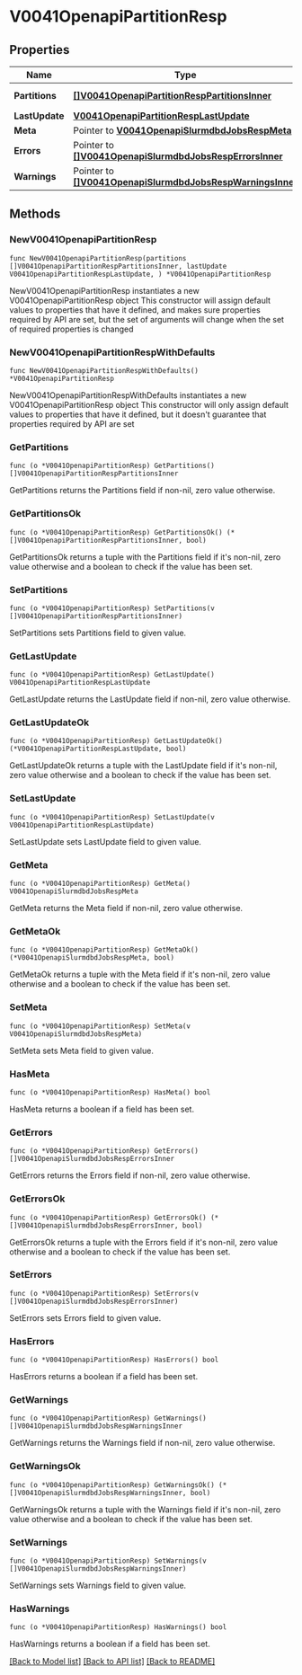# V0041OpenapiPartitionResp

## Properties

Name | Type | Description | Notes
------------ | ------------- | ------------- | -------------
**Partitions** | [**[]V0041OpenapiPartitionRespPartitionsInner**](V0041OpenapiPartitionRespPartitionsInner.md) | list of partitions | 
**LastUpdate** | [**V0041OpenapiPartitionRespLastUpdate**](V0041OpenapiPartitionRespLastUpdate.md) |  | 
**Meta** | Pointer to [**V0041OpenapiSlurmdbdJobsRespMeta**](V0041OpenapiSlurmdbdJobsRespMeta.md) |  | [optional] 
**Errors** | Pointer to [**[]V0041OpenapiSlurmdbdJobsRespErrorsInner**](V0041OpenapiSlurmdbdJobsRespErrorsInner.md) | Query errors | [optional] 
**Warnings** | Pointer to [**[]V0041OpenapiSlurmdbdJobsRespWarningsInner**](V0041OpenapiSlurmdbdJobsRespWarningsInner.md) | Query warnings | [optional] 

## Methods

### NewV0041OpenapiPartitionResp

`func NewV0041OpenapiPartitionResp(partitions []V0041OpenapiPartitionRespPartitionsInner, lastUpdate V0041OpenapiPartitionRespLastUpdate, ) *V0041OpenapiPartitionResp`

NewV0041OpenapiPartitionResp instantiates a new V0041OpenapiPartitionResp object
This constructor will assign default values to properties that have it defined,
and makes sure properties required by API are set, but the set of arguments
will change when the set of required properties is changed

### NewV0041OpenapiPartitionRespWithDefaults

`func NewV0041OpenapiPartitionRespWithDefaults() *V0041OpenapiPartitionResp`

NewV0041OpenapiPartitionRespWithDefaults instantiates a new V0041OpenapiPartitionResp object
This constructor will only assign default values to properties that have it defined,
but it doesn't guarantee that properties required by API are set

### GetPartitions

`func (o *V0041OpenapiPartitionResp) GetPartitions() []V0041OpenapiPartitionRespPartitionsInner`

GetPartitions returns the Partitions field if non-nil, zero value otherwise.

### GetPartitionsOk

`func (o *V0041OpenapiPartitionResp) GetPartitionsOk() (*[]V0041OpenapiPartitionRespPartitionsInner, bool)`

GetPartitionsOk returns a tuple with the Partitions field if it's non-nil, zero value otherwise
and a boolean to check if the value has been set.

### SetPartitions

`func (o *V0041OpenapiPartitionResp) SetPartitions(v []V0041OpenapiPartitionRespPartitionsInner)`

SetPartitions sets Partitions field to given value.


### GetLastUpdate

`func (o *V0041OpenapiPartitionResp) GetLastUpdate() V0041OpenapiPartitionRespLastUpdate`

GetLastUpdate returns the LastUpdate field if non-nil, zero value otherwise.

### GetLastUpdateOk

`func (o *V0041OpenapiPartitionResp) GetLastUpdateOk() (*V0041OpenapiPartitionRespLastUpdate, bool)`

GetLastUpdateOk returns a tuple with the LastUpdate field if it's non-nil, zero value otherwise
and a boolean to check if the value has been set.

### SetLastUpdate

`func (o *V0041OpenapiPartitionResp) SetLastUpdate(v V0041OpenapiPartitionRespLastUpdate)`

SetLastUpdate sets LastUpdate field to given value.


### GetMeta

`func (o *V0041OpenapiPartitionResp) GetMeta() V0041OpenapiSlurmdbdJobsRespMeta`

GetMeta returns the Meta field if non-nil, zero value otherwise.

### GetMetaOk

`func (o *V0041OpenapiPartitionResp) GetMetaOk() (*V0041OpenapiSlurmdbdJobsRespMeta, bool)`

GetMetaOk returns a tuple with the Meta field if it's non-nil, zero value otherwise
and a boolean to check if the value has been set.

### SetMeta

`func (o *V0041OpenapiPartitionResp) SetMeta(v V0041OpenapiSlurmdbdJobsRespMeta)`

SetMeta sets Meta field to given value.

### HasMeta

`func (o *V0041OpenapiPartitionResp) HasMeta() bool`

HasMeta returns a boolean if a field has been set.

### GetErrors

`func (o *V0041OpenapiPartitionResp) GetErrors() []V0041OpenapiSlurmdbdJobsRespErrorsInner`

GetErrors returns the Errors field if non-nil, zero value otherwise.

### GetErrorsOk

`func (o *V0041OpenapiPartitionResp) GetErrorsOk() (*[]V0041OpenapiSlurmdbdJobsRespErrorsInner, bool)`

GetErrorsOk returns a tuple with the Errors field if it's non-nil, zero value otherwise
and a boolean to check if the value has been set.

### SetErrors

`func (o *V0041OpenapiPartitionResp) SetErrors(v []V0041OpenapiSlurmdbdJobsRespErrorsInner)`

SetErrors sets Errors field to given value.

### HasErrors

`func (o *V0041OpenapiPartitionResp) HasErrors() bool`

HasErrors returns a boolean if a field has been set.

### GetWarnings

`func (o *V0041OpenapiPartitionResp) GetWarnings() []V0041OpenapiSlurmdbdJobsRespWarningsInner`

GetWarnings returns the Warnings field if non-nil, zero value otherwise.

### GetWarningsOk

`func (o *V0041OpenapiPartitionResp) GetWarningsOk() (*[]V0041OpenapiSlurmdbdJobsRespWarningsInner, bool)`

GetWarningsOk returns a tuple with the Warnings field if it's non-nil, zero value otherwise
and a boolean to check if the value has been set.

### SetWarnings

`func (o *V0041OpenapiPartitionResp) SetWarnings(v []V0041OpenapiSlurmdbdJobsRespWarningsInner)`

SetWarnings sets Warnings field to given value.

### HasWarnings

`func (o *V0041OpenapiPartitionResp) HasWarnings() bool`

HasWarnings returns a boolean if a field has been set.


[[Back to Model list]](../README.md#documentation-for-models) [[Back to API list]](../README.md#documentation-for-api-endpoints) [[Back to README]](../README.md)


